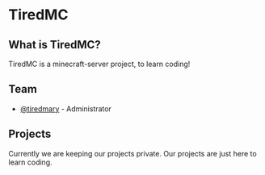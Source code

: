 # TiredMC
## What is TiredMC?
TiredMC is a minecraft-server project, to learn coding!

## Team
- [@tiredmary](https://github.com/tiredmary) - Administrator

## Projects
Currently we are keeping our projects private. Our projects are just here to learn coding.
<!--

**Here are some ideas to get you started:**

🙋‍♀️ A short introduction - what is your organization all about?
🌈 Contribution guidelines - how can the community get involved?
👩‍💻 Useful resources - where can the community find your docs? Is there anything else the community should know?
🍿 Fun facts - what does your team eat for breakfast?
🧙 Remember, you can do mighty things with the power of [Markdown](https://docs.github.com/github/writing-on-github/getting-started-with-writing-and-formatting-on-github/basic-writing-and-formatting-syntax)
-->
